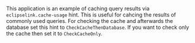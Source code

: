This application is an example of caching query results via `eclipselink.cache-usage` hint. This is useful for cahcing the results of commonly used queries. For checking the cache and afterwards the database set this hint to `CheckCacheThenDatabase`. If you want to check only the cache then set it to `CheckCacheOnly`.
